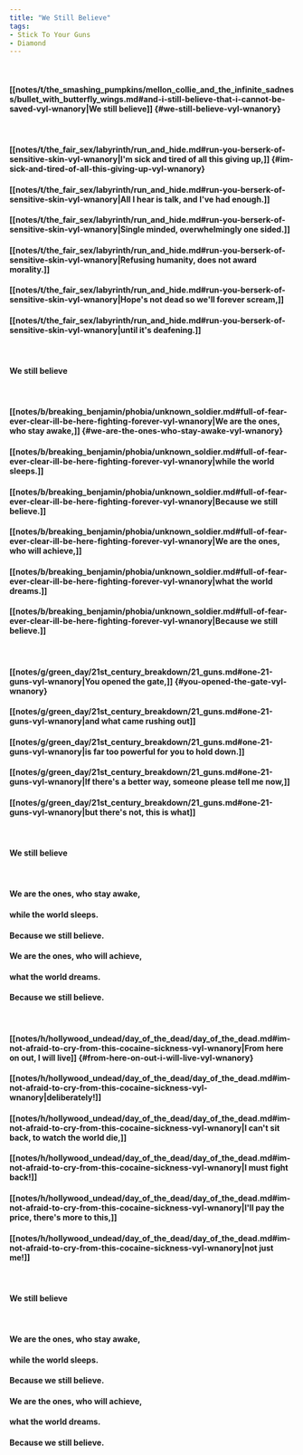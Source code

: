 ```yaml
---
title: "We Still Believe"
tags:
- Stick To Your Guns
- Diamond
---
```

&nbsp;
#### [[notes/t/the_smashing_pumpkins/mellon_collie_and_the_infinite_sadness/bullet_with_butterfly_wings.md#and-i-still-believe-that-i-cannot-be-saved-vyl-wnanory|We still believe]] {#we-still-believe-vyl-wnanory}
&nbsp;
#### [[notes/t/the_fair_sex/labyrinth/run_and_hide.md#run-you-berserk-of-sensitive-skin-vyl-wnanory|I'm sick and tired of all this giving up,]] {#im-sick-and-tired-of-all-this-giving-up-vyl-wnanory}
#### [[notes/t/the_fair_sex/labyrinth/run_and_hide.md#run-you-berserk-of-sensitive-skin-vyl-wnanory|All I hear is talk, and I've had enough.]]
#### [[notes/t/the_fair_sex/labyrinth/run_and_hide.md#run-you-berserk-of-sensitive-skin-vyl-wnanory|Single minded, overwhelmingly one sided.]]
#### [[notes/t/the_fair_sex/labyrinth/run_and_hide.md#run-you-berserk-of-sensitive-skin-vyl-wnanory|Refusing humanity, does not award morality.]]
#### [[notes/t/the_fair_sex/labyrinth/run_and_hide.md#run-you-berserk-of-sensitive-skin-vyl-wnanory|Hope's not dead so we'll forever scream,]]
#### [[notes/t/the_fair_sex/labyrinth/run_and_hide.md#run-you-berserk-of-sensitive-skin-vyl-wnanory|until it's deafening.]]
&nbsp;
#### We still believe
&nbsp;
#### [[notes/b/breaking_benjamin/phobia/unknown_soldier.md#full-of-fear-ever-clear-ill-be-here-fighting-forever-vyl-wnanory|We are the ones, who stay awake,]] {#we-are-the-ones-who-stay-awake-vyl-wnanory}
#### [[notes/b/breaking_benjamin/phobia/unknown_soldier.md#full-of-fear-ever-clear-ill-be-here-fighting-forever-vyl-wnanory|while the world sleeps.]]
#### [[notes/b/breaking_benjamin/phobia/unknown_soldier.md#full-of-fear-ever-clear-ill-be-here-fighting-forever-vyl-wnanory|Because we still believe.]]
#### [[notes/b/breaking_benjamin/phobia/unknown_soldier.md#full-of-fear-ever-clear-ill-be-here-fighting-forever-vyl-wnanory|We are the ones, who will achieve,]]
#### [[notes/b/breaking_benjamin/phobia/unknown_soldier.md#full-of-fear-ever-clear-ill-be-here-fighting-forever-vyl-wnanory|what the world dreams.]]
#### [[notes/b/breaking_benjamin/phobia/unknown_soldier.md#full-of-fear-ever-clear-ill-be-here-fighting-forever-vyl-wnanory|Because we still believe.]]
&nbsp;
#### [[notes/g/green_day/21st_century_breakdown/21_guns.md#one-21-guns-vyl-wnanory|You opened the gate,]] {#you-opened-the-gate-vyl-wnanory}
#### [[notes/g/green_day/21st_century_breakdown/21_guns.md#one-21-guns-vyl-wnanory|and what came rushing out]]
#### [[notes/g/green_day/21st_century_breakdown/21_guns.md#one-21-guns-vyl-wnanory|is far too powerful for you to hold down.]]
#### [[notes/g/green_day/21st_century_breakdown/21_guns.md#one-21-guns-vyl-wnanory|If there's a better way, someone please tell me now,]]
#### [[notes/g/green_day/21st_century_breakdown/21_guns.md#one-21-guns-vyl-wnanory|but there's not, this is what]]
&nbsp;
#### We still believe
&nbsp;
#### We are the ones, who stay awake,
#### while the world sleeps.
#### Because we still believe.
#### We are the ones, who will achieve,
#### what the world dreams.
#### Because we still believe.
&nbsp;
#### [[notes/h/hollywood_undead/day_of_the_dead/day_of_the_dead.md#im-not-afraid-to-cry-from-this-cocaine-sickness-vyl-wnanory|From here on out, I will live]] {#from-here-on-out-i-will-live-vyl-wnanory}
#### [[notes/h/hollywood_undead/day_of_the_dead/day_of_the_dead.md#im-not-afraid-to-cry-from-this-cocaine-sickness-vyl-wnanory|deliberately!]]
#### [[notes/h/hollywood_undead/day_of_the_dead/day_of_the_dead.md#im-not-afraid-to-cry-from-this-cocaine-sickness-vyl-wnanory|I can't sit back, to watch the world die,]]
#### [[notes/h/hollywood_undead/day_of_the_dead/day_of_the_dead.md#im-not-afraid-to-cry-from-this-cocaine-sickness-vyl-wnanory|I must fight back!]]
#### [[notes/h/hollywood_undead/day_of_the_dead/day_of_the_dead.md#im-not-afraid-to-cry-from-this-cocaine-sickness-vyl-wnanory|I'll pay the price, there's more to this,]]
#### [[notes/h/hollywood_undead/day_of_the_dead/day_of_the_dead.md#im-not-afraid-to-cry-from-this-cocaine-sickness-vyl-wnanory|not just me!]]
&nbsp;
#### We still believe
&nbsp;
#### We are the ones, who stay awake,
#### while the world sleeps.
#### Because we still believe.
#### We are the ones, who will achieve,
#### what the world dreams.
#### Because we still believe.
